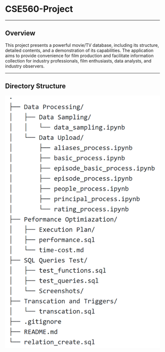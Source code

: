 # CSE560-Project

---

## Overview

This project presents a powerful movie/TV database, including its structure, detailed contents, and a demonstration of its capabilities. The application aims to provide convenience for film production and facilitate information collection for industry professionals, film enthusiasts, data analysts, and industry observers.

---

## Directory Structure

![Alt text](directory_structure.png)
